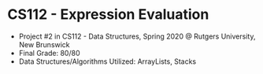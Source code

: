 # CS112 - Expression Evaluation
- Project #2 in CS112 - Data Structures, Spring 2020 @ Rutgers University, New Brunswick
- Final Grade: 80/80
- Data Structures/Algorithms Utilized: ArrayLists, Stacks
